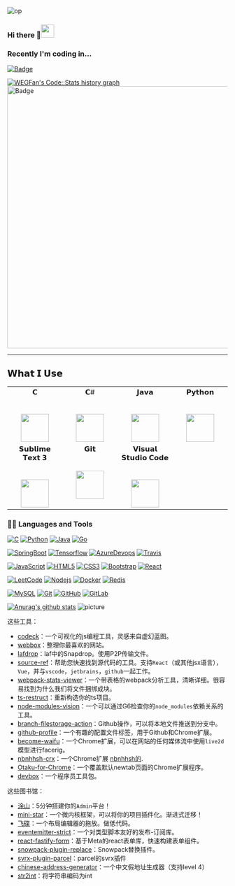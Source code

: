 ![op](https://github.com/darjidhruv26/darjidhruv26/assets/90086813/aec64cc2-5d0d-406d-885d-312a46471be6)

### Hi there 👋<img src="https://media.giphy.com/media/WUlplcMpOCEmTGBtBW/giphy.gif" width="30">

### Recently I'm coding in...

[![Badge](https://images.credly.com/images/4b68a030-53d0-414b-be57-b1837bc3b3e6/image.png)](https://www.credly.com/badges/949a2366-bc3d-4696-ba8c-3c81bb508fc1/public_url)

<a href="https://codestats.net/users/WEGFan">
  <img src='https://codestats-readme.wegfan.cn/history-graph/WEGFan?width=850&height=300&timezone=08:00&history_days=21&max_languages=9&language_colors=["3e4053","f15854","5da5da","faa43a","60bd68","f17cb0","b2912f","decf3f","b276b2","808080"]' alt="WEGFan's Code::Stats history graph" />
</a>

<a href="https://www.credly.com/badges/949a2366-bc3d-4696-ba8c-3c81bb508fc1/public_url">
    <img src="https://images.credly.com/images/4b68a030-53d0-414b-be57-b1837bc3b3e6/image.png" width="600" height="600" alt="Badge">
</a>


---
## 𝗪𝗵𝗮𝘁 𝗜 𝗨𝘀𝗲


<table>
  <tbody>
    <tr valign="top">
      <td width="25%" align="center">
        <span>𝗖</span><br><br><br>
        <img height="64px" src="https://cdn.svgporn.com/logos/c.svg">
      </td>
      <td width="25%" align="center">
        <span>𝗖#</span><br><br><br>
        <img height="64px" src="https://cdn.svgporn.com/logos/c-sharp.svg">
      </td>
      <td width="25%" align="center">
        <span>𝗝𝗮𝘃𝗮</span><br><br><br>
        <img height="64px" src="https://cdn.svgporn.com/logos/java.svg">
      </td>
      <td width="25%" align="center">
        <span>𝗣𝘆𝘁𝗵𝗼𝗻</span><br><br><br>
        <img height="64px" src="https://cdn.svgporn.com/logos/python.svg">
      </td>
    </tr>
    <tr valign="top">
      <td width="25%" align="center">
        <span>𝗦𝘂𝗯𝗹𝗶𝗺𝗲 𝗧𝗲𝘅𝘁 𝟯</span><br><br><br>
        <img height="64px" src="https://cdn.worldvectorlogo.com/logos/sublime-text.svg">
      </td>
      <td width="25%" align="center">
        <span>𝗚𝗶𝘁</span><br><br><br>
        <img height="64px" src="https://cdn.svgporn.com/logos/git-icon.svg">
      </td>
      <td width="25%" align="center">
        <span>𝗩𝗶𝘀𝘂𝗮𝗹 𝗦𝘁𝘂𝗱𝗶𝗼 𝗖𝗼𝗱𝗲</span><br><br><br>
        <img height="64px" src="https://cdn.svgporn.com/logos/visual-studio-code.svg">
      </td>
    </tr>
  </tbody>
</table>




### 👨‍💻 Languages and Tools
[![C](https://img.shields.io/badge/-A8B9CC?style=flat&logo=c&logoColor=white&link=https://github.com/hritik5102)](https://github.com/) 
[![Python](https://img.shields.io/badge/-Python-black?style=flat&logo=python&link=https://github.com/hritik5102)](https://github.com/) 
[![Java](https://img.shields.io/badge/Java-orange?style=flat&logo=java&logoColor=white&link=https://github.com/hritik5102)](https://github.com/) 
[![Go](https://img.shields.io/badge/-Go-black?style=flat&logo=go&link=https://github.com/hritik5102)](https://github.com/) 

[![SpringBoot](https://img.shields.io/badge/-Springboot-black?style=flat&logo=spring&link=https://github.com/hritik5102)](https://github.com/) 
[![Tensorflow](https://img.shields.io/badge/-Tensorflow-gray?style=flat&logo=tensorflow&link=https://github.com/hritik5102)](https://github.com/) 
[![AzureDevops](https://img.shields.io/badge/-AzureDevops-0175C2?style=flat&logo=azureDevops&link=https://github.com/hritik5102)](https://github.com/) 
[![Travis](https://img.shields.io/badge/-Travis-red?style=flat&logo=travis&link=https://github.com/hritik5102)](https://github.com/) 

[![JavaScript](https://img.shields.io/badge/-JavaScript-black?style=flat&logo=javascript&link=https://github.com/hritik5102)](https://github.com/) 
[![HTML5](https://img.shields.io/badge/-HTML5-E34F26?style=flat&logo=html5&logoColor=white&link=https://github.com/hritik5102)](https://github.com/) 
[![CSS3](https://img.shields.io/badge/-CSS3-1572B6?style=flat&logo=css3&link=https://github.com/hritik5102)](https://github.com/) 
[![Bootstrap](https://img.shields.io/badge/-Bootstrap-563D7C?style=flat&logo=bootstrap&link=https://github.com/hritik5102)](https://github.com/) 
[![React](https://img.shields.io/badge/-React-black?style=flat&logo=react&link=https://github.com/hritik5102)](https://github.com/) 

[![LeetCode](https://img.shields.io/badge/-LeetCode-02569B?style=flat&logo=leetCode&link=https://github.com/hritik5102)](https://github.com/)
[![Nodejs](https://img.shields.io/badge/-Nodejs-black?style=flat&logo=Node.js&link=https://github.com/hritik5102)](https://github.com/) 
[![Docker](https://img.shields.io/badge/-Docker-black?style=flat&logo=docker&link=https://github.com/hritik5102)](https://github.com/) 
[![Redis](https://img.shields.io/badge/-Redis-black?style=flat&logo=redis&link=https://github.com/hritik5102)](https://github.com/) 

[![MySQL](https://img.shields.io/badge/-MySQL-black?style=flat&logo=mysql&link=https://github.com/hritik5102)](https://github.com/)
[![Git](https://img.shields.io/badge/-Git-black?style=flat&logo=git&link=https://github.com/hritik5102)](https://github.com/) 
[![GitHub](https://img.shields.io/badge/-GitHub-181717?style=flat&logo=github&link=https://github.com/hritik5102)](https://github.com/)
[![GitLab](https://img.shields.io/badge/-GitLab-FCA121?style=flat&logo=gitlab&link=https://github.com/hritik5102)](https://gitlab.com/) 

[![Anurag's github stats](https://github-readme-stats.vercel.app/api?username=1198560751)](https://github.com/anuraghazra/github-readme-stats)
![picture](https://raw.githubusercontent.com/saadeghi/saadeghi/master/dino.gif)


这些工具：

- [codeck](https://codeck.moonrailgun.com/)：一个可视化的js编程工具，灵感来自虚幻蓝图。
- [webbox](https://github.com/msgbyte/webbox)：整理你最喜欢的网站。
- [lafdrop](https://github.com/moonrailgun/lafdrop)：laf中的Snapdrop。使用P2P传输文件。
- [source-ref](https://sourceref.moonrailgun.com/)：帮助您快速找到源代码的工具。支持`React`（或其他jsx语言），`Vue`，并与`vscode`，`jetbrains`，`github`一起工作。
- [webpack-stats-viewer](https://github.com/moonrailgun/webpack-stats-viewer)：一个带表格的webpack分析工具，清晰详细。很容易找到为什么我们将文件捆绑成块。
- [ts-restruct](https://github.com/moonrailgun/ts-restruct)：重新构造你的ts项目。
- [node-modules-vision](https://node-modules-vision.moonrailgun.com/)：一个可以通过G6检查你的`node_modules`依赖关系的工具。
- [branch-filestorage-action](https://github.com/moonrailgun/branch-filestorage-action)：Github操作，可以将本地文件推送到分支中。
- [github-profile](https://github.com/moonrailgun/github-profile)：一个有趣的配置文件标签，用于Github和Chrome扩展。
- [become-waifu](https://github.com/moonrailgun/become-waifu)：一个Chrome扩展，可以在网站的任何媒体流中使用`live2d`模型进行facerig。
- [nbnhhsh-crx](https://github.com/moonrailgun/nbnhhsh-crx)：一个Chrome扩展 [nbnhhsh的](https://github.com/itorr/nbnhhsh).
- [Otaku-for-Chrome](https://github.com/moonrailgun/Otaku-for-Chrome)：一个覆盖默认newtab页面的Chrome扩展程序。
- [devbox](https://github.com/moonrailgun/devbox)：一个程序员工具包。

这些图书馆：

- [涂山](https://tushan.msgbyte.com/)：5分钟搭建你的`Admin`平台！
- [mini-star](https://ministar.moonrailgun.com/)：一个微内核框架，可以将你的项目插件化。渐进式迁移！
- [飞碟](https://github.com/moonrailgun/saucer)：一个布局编辑器的拖放。做低代码。
- [eventemitter-strict](https://github.com/moonrailgun/eventemitter-strict)：一个对类型脚本友好的发布-订阅库。
- [react-fastify-form](https://github.com/moonrailgun/react-fastify-form)：基于Meta的react表单库，快速构建表单组件。
- [snowpack-plugin-replace](https://github.com/moonrailgun/snowpack-plugin-replace)：Snowpack替换插件。
- [svrx-plugin-parcel](https://github.com/moonrailgun/svrx-plugin-parcel)：parcel的svrx插件
- [chinese-address-generator](https://github.com/moonrailgun/chinese-address-generator)：一个中文假地址生成器（支持level 4）
- [str2int](https://github.com/moonrailgun/str2int)：将字符串编码为int


